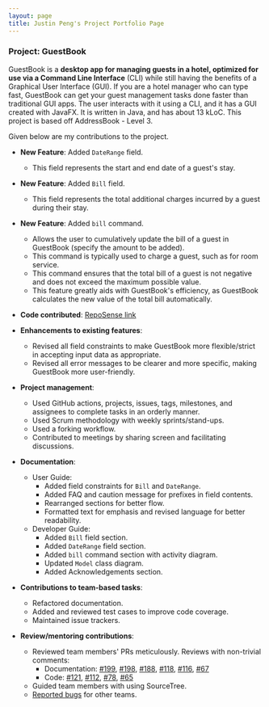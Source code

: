 ```yaml
---
layout: page
title: Justin Peng's Project Portfolio Page
---
```


### Project: GuestBook

GuestBook is a **desktop app for managing guests in a hotel,
optimized for use via a Command Line Interface** (CLI)
while still having the benefits of a Graphical User Interface (GUI).
If you are a hotel manager who can type fast, GuestBook can get your
guest management tasks done faster than traditional GUI apps.
The user interacts with it using a CLI, and it has a GUI created with JavaFX.
It is written in Java, and has about 13 kLoC.
This project is based off AddressBook - Level 3.

Given below are my contributions to the project.

* **New Feature**: Added `DateRange` field.
  * This field represents the start and end date of a guest's stay.

* **New Feature**: Added `Bill` field.
  * This field represents the total additional charges incurred by a guest during their stay.
  
* **New Feature**: Added `bill` command.
  * Allows the user to cumulatively update the bill of a guest in GuestBook (specify the amount to be added).
  * This command is typically used to charge a guest, such as for room service.
  * This command ensures that the total bill of a guest is not negative and does not exceed the maximum possible value.
  * This feature greatly aids with GuestBook's efficiency, as GuestBook calculates the new value of the total bill
  automatically.

* **Code contributed**: [RepoSense link](https://nus-cs2103-ay2223s1.github.io/tp-dashboard/?search=&sort=groupTitle&sortWithin=title&timeframe=commit&mergegroup=&groupSelect=groupByRepos&breakdown=true&checkedFileTypes=docs~functional-code~test-code~other&since=2022-09-16&tabOpen=true&tabType=authorship&zFR=false&tabAuthor=JustinPeng13&tabRepo=AY2223S1-CS2103T-W16-1%2Ftp%5Bmaster%5D&authorshipIsMergeGroup=false&authorshipFileTypes=&authorshipIsBinaryFileTypeChecked=false&authorshipIsIgnoredFilesChecked=false)

* **Enhancements to existing features**:
  * Revised all field constraints to make GuestBook more flexible/strict in accepting input data as appropriate.
  * Revised all error messages to be clearer and more specific, making GuestBook more user-friendly.

* **Project management**:
  * Used GitHub actions, projects, issues, tags, milestones, and assignees to complete tasks in an orderly manner.
  * Used Scrum methodology with weekly sprints/stand-ups.
  * Used a forking workflow.
  * Contributed to meetings by sharing screen and facilitating discussions.

* **Documentation**:
  * User Guide:
    * Added field constraints for `Bill` and `DateRange`.
    * Added FAQ and caution message for prefixes in field contents.
    * Rearranged sections for better flow.
    * Formatted text for emphasis and revised language for better readability.
  * Developer Guide:
    * Added `Bill` field section.
    * Added `DateRange` field section.
    * Added `bill` command section with activity diagram.
    * Updated `Model` class diagram.
    * Added Acknowledgements section.

* **Contributions to team-based tasks**:
  * Refactored documentation.
  * Added and reviewed test cases to improve code coverage.
  * Maintained issue trackers.

* **Review/mentoring contributions**:
  * Reviewed team members' PRs meticulously. Reviews with non-trivial comments:
    * Documentation: [#199](https://github.com/AY2223S1-CS2103T-W16-1/tp/pull/199), [#198](https://github.com/AY2223S1-CS2103T-W16-1/tp/pull/198), [#188](https://github.com/AY2223S1-CS2103T-W16-1/tp/pull/188), [#118](https://github.com/AY2223S1-CS2103T-W16-1/tp/pull/118), [#116](https://github.com/AY2223S1-CS2103T-W16-1/tp/pull/116), [#67](https://github.com/AY2223S1-CS2103T-W16-1/tp/pull/67)
    * Code: [#121](https://github.com/AY2223S1-CS2103T-W16-1/tp/pull/121), [#112](https://github.com/AY2223S1-CS2103T-W16-1/tp/pull/112), [#78](https://github.com/AY2223S1-CS2103T-W16-1/tp/pull/78), [#65](https://github.com/AY2223S1-CS2103T-W16-1/tp/pull/65)
  * Guided team members with using SourceTree.
  * [Reported bugs](https://github.com/JustinPeng13/ped) for other teams.

